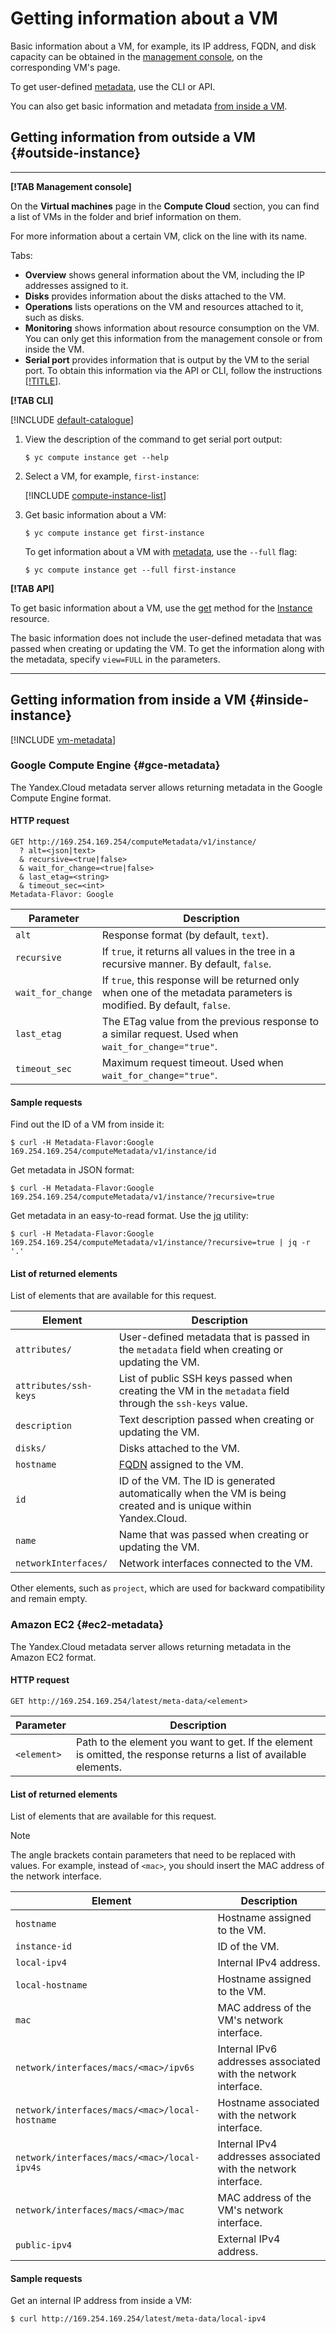 # Getting information about a VM

Basic information about a VM, for example, its IP address, FQDN, and disk capacity can be obtained in the [management console](https://console.cloud.yandex.ru), on the corresponding VM's page.

To get user-defined [metadata](../../concepts/vm-metadata.md), use the CLI or API.

You can also get basic information and metadata [from inside a VM](#inside-instance).

## Getting information from outside a VM {#outside-instance}

---

**[!TAB Management console]**

On the **Virtual machines** page in the **Compute Cloud** section, you can find a list of VMs in the folder and brief information on them.

For more information about a certain VM, click on the line with its name.

Tabs:

- **Overview** shows general information about the VM, including the IP addresses assigned to it.
- **Disks** provides information about the disks attached to the VM.
- **Operations** lists operations on the VM and resources attached to it, such as disks.
- **Monitoring** shows information about resource consumption on the VM. You can only get this information from the management console or from inside the VM.
- **Serial port** provides information that is output by the VM to the serial port. To obtain this information via the API or CLI, follow the instructions [[!TITLE]](get-serial-port-output.md).

**[!TAB CLI]**

[!INCLUDE [default-catalogue](../../../_includes/default-catalogue.md)]

1. View the description of the command to get serial port output:

    ```
    $ yc compute instance get --help
    ```

1. Select a VM, for example, `first-instance`:

    [!INCLUDE [compute-instance-list](../../_includes_service/compute-instance-list.md)]

1. Get basic information about a VM:

    ```
    $ yc compute instance get first-instance
    ```

    To get information about a VM with [metadata](../../concepts/vm-metadata.md), use the `--full` flag:

    ```
    $ yc compute instance get --full first-instance
    ```

**[!TAB API]**

To get basic information about a VM, use the [get](../../api-ref/Instance/get.md) method for the [Instance](../../api-ref/Instance/index.md) resource.

The basic information does not include the user-defined metadata that was passed when creating or updating the VM. To get the information along with the metadata, specify `view=FULL` in the parameters.

---

## Getting information from inside a VM {#inside-instance}

[!INCLUDE [vm-metadata](../../../_includes/vm-metadata.md)]

### Google Compute Engine {#gce-metadata}

The Yandex.Cloud metadata server allows returning metadata in the Google Compute Engine format.

#### HTTP request

```
GET http://169.254.169.254/computeMetadata/v1/instance/
  ? alt=<json|text>
  & recursive=<true|false>
  & wait_for_change=<true|false>
  & last_etag=<string>
  & timeout_sec=<int>
Metadata-Flavor: Google
```

| Parameter | Description |
| ----- | ----- |
| `alt` | Response format (by default, `text`). |
| `recursive` | If `true`, it returns all values in the tree in a recursive manner. By default, `false`. |
| `wait_for_change` | If `true`, this response will be returned only when one of the metadata parameters is modified. By default, `false`. |
| `last_etag` | The ETag value from the previous response to a similar request. Used when `wait_for_change="true"`. |
| `timeout_sec` | Maximum request timeout. Used when `wait_for_change="true"`. |

#### Sample requests

Find out the ID of a VM from inside it:

```
$ curl -H Metadata-Flavor:Google 169.254.169.254/computeMetadata/v1/instance/id
```

Get metadata in JSON format:

```
$ curl -H Metadata-Flavor:Google 169.254.169.254/computeMetadata/v1/instance/?recursive=true
```

Get metadata in an easy-to-read format. Use the [jq](https://stedolan.github.io/jq/) utility:

```
$ curl -H Metadata-Flavor:Google 169.254.169.254/computeMetadata/v1/instance/?recursive=true | jq -r '.'
```

#### List of returned elements

List of elements that are available for this request.

| Element | Description |
| ----- | ----- |
| `attributes/` | User-defined metadata that is passed in the `metadata` field when creating or updating the VM. |
| `attributes/ssh-keys` | List of public SSH keys passed when creating the VM in the `metadata` field through the `ssh-keys` value. |
| `description` | Text description passed when creating or updating the VM. |
| `disks/` | Disks attached to the VM. |
| `hostname` | [FQDN](../../concepts/network.md#hostname) assigned to the VM. |
| `id` | ID of the VM. The ID is generated automatically when the VM is being created and is unique within Yandex.Cloud. |
| `name` | Name that was passed when creating or updating the VM. |
| `networkInterfaces/` | Network interfaces connected to the VM. |

Other elements, such as `project`, which are used for backward compatibility and remain empty.

### Amazon EC2 {#ec2-metadata}

The Yandex.Cloud metadata server allows returning metadata in the Amazon EC2 format.

#### HTTP request

```
GET http://169.254.169.254/latest/meta-data/<element>
```

| Parameter | Description |
| ----- | ----- |
| `<element>` | Path to the element you want to get. If the element is omitted, the response returns a list of available elements. |

#### List of returned elements

List of elements that are available for this request.

> [!NOTE]
>
> The angle brackets contain parameters that need to be replaced with values. For example, instead of `<mac>`, you should insert the MAC address of the network interface.

| Element | Description |
| ----- | ----- |
| `hostname` | Hostname assigned to the VM. |
| `instance-id` | ID of the VM. |
| `local-ipv4` | Internal IPv4 address. |
| `local-hostname` | Hostname assigned to the VM. |
| `mac` | MAC address of the VM's network interface. |
| `network/interfaces/macs/<mac>/ipv6s` | Internal IPv6 addresses associated with the network interface. |
| `network/interfaces/macs/<mac>/local-hostname` | Hostname associated with the network interface. |
| `network/interfaces/macs/<mac>/local-ipv4s` | Internal IPv4 addresses associated with the network interface. |
| `network/interfaces/macs/<mac>/mac` | MAC address of the VM's network interface. |
| `public-ipv4` | External IPv4 address. |

#### Sample requests

Get an internal IP address from inside a VM:

```
$ curl http://169.254.169.254/latest/meta-data/local-ipv4
```

